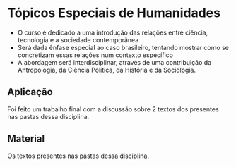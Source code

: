# Tópicos Especiais de Humanidades

* O curso é dedicado a uma introdução das relações entre ciência, tecnologia e a sociedade contemporânea
* Será dada ênfase especial ao caso brasileiro, tentando mostrar como se concretizam essas relações num contexto específico
* A abordagem será interdisciplinar, através de uma contribuição da Antropologia, da Ciência Política, da História e da Sociologia.

## Aplicação

Foi feito um trabalho final com a discussão sobre 2 textos dos presentes nas pastas dessa disciplina.

## Material

Os textos presentes nas pastas dessa disciplina.